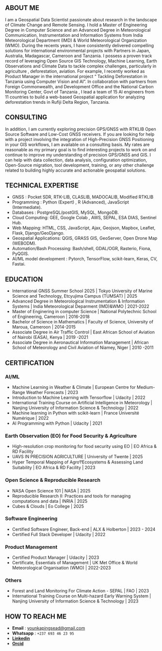 ## ABOUT ME

I am a Geospatial Data Scientist passionate about research in the landscape of Climate Change  and Remote Sensing. I hold a Master of Engineering Degree in Computer Science and an Advanced Degree in Meteorological Communication, Instrumentation and Information Systems from India Meteorological Department (IMD) & World Meteorological Organization (WMO).
During the recents years, I have consistently delivered compelling solutions for international environmental projects with Partners in Japan, Australia, Madagascar, Cameroon and Tanzania. I possess a proven track record of leveraging Open Source GIS Technology, Machine Learning, Earth Observations and Climate Data  to tackle complex challenges, particularly in agriculture , deforestation, aviation. For example, I recently worked as Product Manager in the international project “ Tackling Deforestation in Tanzania using Computer Vision and AI”. In collaboration with partners from Foreign Commonwealth, and Development Office and the National Carbon Monitoring Center, Govt of Tanzania , I lead a team of 15 AI engineers from 11 countries to build a web-based Geospatial application for analyzing deforestation trends in Rufiji Delta Region, Tanzania.

## CONSULTING
In addition, I am currently exploring precision GPS/GNSS with RTKLIB  Open Source Software and Low-Cost GNSS receivers. If you are looking for help with a project involving the integration of  High-Precision GNSS Positioning in your GIS workflows, I am available on a consulting basis. My rates are reasonable as my primary goal is to find interesting projects to work on and continue to improve my understanding of precision GPS/GNSS and GIS. I can help with data collection, data analysis, configuration optimization, Open-Source migration,  tool development, training, or any other challenge related to building highly accurate and actionable geospatial solutions.

## TECHNICAL EXPERTISE
- GNSS : Pocket SDR, RTK-LIB, CLASLIB, MADOCALIB, Modified RTKLIB
- Programming : Python (Expert) , R (Advanced), JavaScript (Intermediate).
- Databases : PostgreSQL/postGIS, MySQL, MongoDB.
- Cloud Computing: GEE, Google Colab , AWS, SEPAL, ESA DIAS, Sentinel Hub.
- Web Mapping: HTML, CSS, JavaScript, Ajax, Geojson, Mapbox, Leaflet, Flask, Django/GeoDjango.
- Geospatial  Applications: QGIS, GRASS GIS, GeoServer,  Open Drone Map (WEBODM).
- Automation/Bash Processing: Bash/shell, GDAL/OGR, Rasterio, Fiona, PyQGIS.
- AI/ML model development : Pytorch, TensorFlow, scikit-learn, Keras, CV, Fastai.

## EDUCATION
- International GNSS Summer School 2025 | Tokyo University of Marine Science and Technology, Etcyujima Campus (TUMSAT) | 2025
- Advanced Degree in Meteorological Instrumentation & Information Systems | India Meteorological Deparment (IMD)&WMO | 2021-2022
- Master of Enginering in computer Science | National Polytechnic School of Engineering, Cameroon | 2016-2018
- Bachelor of Science in Mathematics | Faculty of Science, University of Maroua, Cameroon | 2014-2015
- Associate Degree in Air Traffic Control | East African School of Aviation of Nairobi (EASA), Kenya | 2019 -2021
- Associate Degree in Aeronautical Information Management | African School of Meteorology and Civil Aviation of Niamey, Niger | 2010 -2011

## CERTIFICATION
### AI/ML
- Machine Learning in Weather & Climate | European Centre for Medium-Range Weather Forecasts | 2023
- Introduction to Machine Learning with Tensorflow | Udacity | 2022
- International Training Course on Artificial Intelligence in Meteorology  | Nanjing University of Information Science & Technology | 2022
- Machine learning in Python with scikit-learn | France Université Numérique | 2022
- AI Programming with Python | Udacity | 2021
### Earth Observation (EO) for Food Security  & Agriculture
- High-resolution crop monitoring for food security using EO | EO Africa & RD Facility
- UAVS IN PRECISION AGRICULTURE | University of Twente | 2025
- Hyper Temporal Mapping of AgroͲEcosystems & Assessing Land Suitability | EO Africa & RD Facility | 2023
### Open Science & Reproducible Research
- NASA Open Science 101 | NASA | 2025
- Reproducible Research II: Practices and tools for managing computations and data | INRIA | 2025
- Cubes & Clouds | Eo College | 2025
### Software Engineering
- Certified Software Engineer, Back-end | ALX & Holberton | 2023 - 2024
- Certified Full Stack Developer | Udacity | 2022
### Product Management
- Certified Product Manager | Udacity | 2023
- Certificate, Essentials of Management | UK Met Office & World Meteorological Organisation (WMO) | 2022-2023
### Others
- Forest and Land Monitoring For Climate Action - SEPAL | FAO | 2023
- International Training Course on Multi-hazard Early Warning System | Nanjing University of Information Science & Technology | 2023

## HOW TO REACH ME
- **Email** : <younkapingsead@gmail.com>
- **Whatsapp** : `+237 693 46 23 95`
- **[Linkedin](https://www.linkedin.com/in/duplex-younkap-nina-engineer/)**
- **[Orcid](https://orcid.org/0009-0001-6918-2928)**

<!--
**YOUNKAP/YOUNKAP** is a ✨ _special_ ✨ repository because its `README.md` (this file) appears on your GitHub profile.

Here are some ideas to get you started:

- 🔭 I’m currently working on ...
- 🌱 I’m currently learning ...
- 👯 I’m looking to collaborate on ...
- 🤔 I’m looking for help with ...
- 💬 Ask me about ...
- 📫 How to reach me: ...
- 😄 Pronouns: ...
- ⚡ Fun fact: ...
-->
